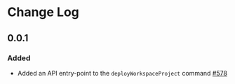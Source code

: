 # Change Log

## 0.0.1

### Added

* Added an API entry-point to the `deployWorkspaceProject` command [#578](https://github.com/microsoft/vscode-azurecontainerapps/pull/578)
